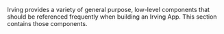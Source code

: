 Irving provides a variety of general purpose, low-level components that should be referenced frequently when building an Irving App. This section contains those components.